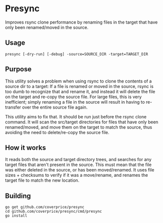 # Presync

Improves rsync clone performance by renaming files in the target that have only
been renamed/moved in the source.

## Usage

    presync [-dry-run] [-debug] -source=SOURCE_DIR -target=TARGET_DIR

## Purpose

This utility solves a problem when using rsync to clone the contents of
a source dir to a target: If a file is renamed or moved in the source, rsync
is too dumb to recognize that and rename it, and instead it will delete the
file on the target and re-copy the source file. For large files, this is very
inefficient; simply renaming a file in the source will result in having to
re-transfer over the entire source file again.

This utility aims to fix that. It should be run just before the rsync
clone command. It will scan the src/target directories for files that have
only been renamed/moved, and move them on the target to match the source,
thus avoiding the need to delete/re-copy the source file.

## How it works

It reads both the source and target directory trees, and searches for any
target files that aren't present in the source. This must mean that the
file was either deleted in the source, or has been moved/renamed. It
uses file sizes + checksums to verify if it was a move/rename, and renames
the target file to match the new location.

## Building

    go get github.com/coverprice/presync
    cd github.com/coverprice/presync/cmd/presync
    go install
